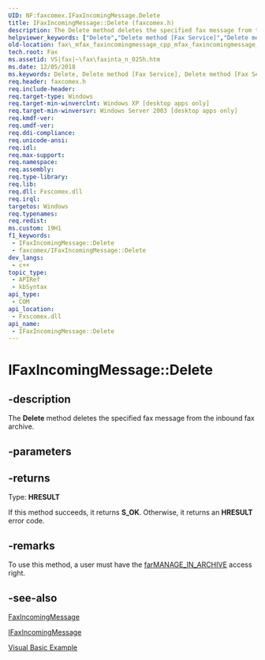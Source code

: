 ```yaml
---
UID: NF:faxcomex.IFaxIncomingMessage.Delete
title: IFaxIncomingMessage::Delete (faxcomex.h)
description: The Delete method deletes the specified fax message from the inbound fax archive.
helpviewer_keywords: ["Delete","Delete method [Fax Service]","Delete method [Fax Service]","IFaxIncomingMessage interface","IFaxIncomingMessage interface [Fax Service]","Delete method","IFaxIncomingMessage.Delete","IFaxIncomingMessage::Delete","_mfax_faxincomingmessage.delete","fax._mfax_faxincomingmessage_cpp_mfax_faxincomingmessage_delete_cpp","fax._mfax_faxincomingmessage_delete","faxcomex/IFaxIncomingMessage::Delete"]
old-location: fax\_mfax_faxincomingmessage_cpp_mfax_faxincomingmessage_delete_cpp.htm
tech.root: Fax
ms.assetid: VS|fax|~\fax\faxinta_n_025h.htm
ms.date: 12/05/2018
ms.keywords: Delete, Delete method [Fax Service], Delete method [Fax Service],IFaxIncomingMessage interface, IFaxIncomingMessage interface [Fax Service],Delete method, IFaxIncomingMessage.Delete, IFaxIncomingMessage::Delete, _mfax_faxincomingmessage.delete, fax._mfax_faxincomingmessage_cpp_mfax_faxincomingmessage_delete_cpp, fax._mfax_faxincomingmessage_delete, faxcomex/IFaxIncomingMessage::Delete
req.header: faxcomex.h
req.include-header: 
req.target-type: Windows
req.target-min-winverclnt: Windows XP [desktop apps only]
req.target-min-winversvr: Windows Server 2003 [desktop apps only]
req.kmdf-ver: 
req.umdf-ver: 
req.ddi-compliance: 
req.unicode-ansi: 
req.idl: 
req.max-support: 
req.namespace: 
req.assembly: 
req.type-library: 
req.lib: 
req.dll: Fxscomex.dll
req.irql: 
targetos: Windows
req.typenames: 
req.redist: 
ms.custom: 19H1
f1_keywords:
 - IFaxIncomingMessage::Delete
 - faxcomex/IFaxIncomingMessage::Delete
dev_langs:
 - c++
topic_type:
 - APIRef
 - kbSyntax
api_type:
 - COM
api_location:
 - Fxscomex.dll
api_name:
 - IFaxIncomingMessage::Delete
---
```


# IFaxIncomingMessage::Delete


## -description

The <b>Delete</b> method deletes the specified fax message from the inbound fax archive.

## -parameters

## -returns

Type: <b>HRESULT</b>

If this method succeeds, it returns <b xmlns:loc="http://microsoft.com/wdcml/l10n">S_OK</b>. Otherwise, it returns an <b xmlns:loc="http://microsoft.com/wdcml/l10n">HRESULT</b> error code.

## -remarks

To use this method, a user must have the <a href="/previous-versions/windows/desktop/api/faxcomex/ne-faxcomex-fax_access_rights_enum">farMANAGE_IN_ARCHIVE</a> access right.

## -see-also

<a href="/previous-versions/windows/desktop/fax/-mfax-faxincomingmessage">FaxIncomingMessage</a>



<a href="/previous-versions/windows/desktop/api/faxcomex/nn-faxcomex-ifaxincomingmessage">IFaxIncomingMessage</a>



<a href="/previous-versions/windows/desktop/fax/-mfax-managing-the-incoming-archive">Visual Basic Example</a>

